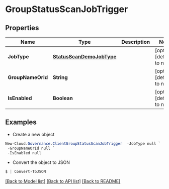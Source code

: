 # GroupStatusScanJobTrigger
## Properties

Name | Type | Description | Notes
------------ | ------------- | ------------- | -------------
**JobType** | [**StatusScanDemoJobType**](StatusScanDemoJobType.md) |  | [optional] [default to null]
**GroupNameOrId** | **String** |  | [optional] [default to null]
**IsEnabled** | **Boolean** |  | [optional] [default to null]

## Examples

- Create a new object
```powershell
New-Cloud.Governance.ClientGroupStatusScanJobTrigger  -JobType null `
 -GroupNameOrId null `
 -IsEnabled null
```

- Convert the object to JSON
```powershell
$ | Convert-ToJSON
```


[[Back to Model list]](../README.md#documentation-for-models) [[Back to API list]](../README.md#documentation-for-api-endpoints) [[Back to README]](../README.md)

